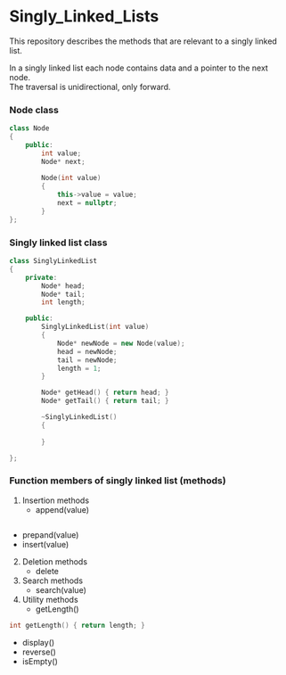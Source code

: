# Singly_Linked_Lists
This repository describes the methods that are relevant to a singly linked list.

In a singly linked list each node contains data and a pointer to the next node. <br>
The traversal is unidirectional, only forward.

### Node class 

```cpp
class Node 
{
    public:
        int value;
        Node* next;
    
        Node(int value)
        {
            this->value = value;
            next = nullptr;
        }
};
```

### Singly linked list class

```cpp
class SinglyLinkedList
{
    private:
        Node* head;
        Node* tail;
        int length;

    public:
        SinglyLinkedList(int value)
        {
            Node* newNode = new Node(value);
            head = newNode;
            tail = newNode;
            length = 1;
        }

        Node* getHead() { return head; } 
        Node* getTail() { return tail; }

        ~SinglyLinkedList()
        {
          
        }

};
```

### Function members of singly linked list (methods)

1. Insertion methods
   - append(value)
  ```cpp

  ```
   - prepand(value)
   - insert(value)
2. Deletion methods
   - delete
3. Search methods
   - search(value)
4. Utility methods
   - getLength()
  ```cpp
  int getLength() { return length; }
  ```
   - display()
   - reverse()
   - isEmpty()
